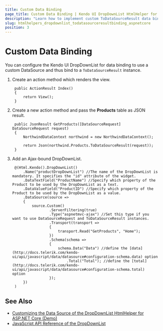 ```yaml
---
title: Custom Data Binding
page_title: Custom Data Binding | Kendo UI DropDownList HtmlHelper for ASP.NET Core
description: "Learn how to implement custom ToDataSourceResult data binding in the Kendo UI DropDownList HtmlHelper for ASP.NET Core (MVC 6 or ASP.NET Core MVC)."
slug: htmlhelpers_dropdownlist_todatasourceresultbinding_aspnetcore
position: 3
---
```


# Custom Data Binding

You can configure the Kendo UI DropDownList for data binding to use a custom DataSource and thus bind to a `ToDataSourceResult` instance.

1. Create an action method which renders the view.

        public ActionResult Index()
        {
            return View();
        }

1. Create a new action method and pass the **Products** table as JSON result.

        public JsonResult GetProducts([DataSourceRequest] DataSourceRequest request)
        {
            NorthwindDataContext northwind = new NorthwindDataContext();

            return Json(northwind.Products.ToDataSourceResult(request));
        }

1. Add an Ajax-bound DropDownList.

        @(Html.Kendo().DropDownList()
            .Name("productDropDownList") //The name of the DropDownList is mandatory. It specifies the "id" attribute of the widget.
            .DataTextField("ProductName") //Specify which property of the Product to be used by the DropDownList as a text.
            .DataValueField("ProductID") //Specify which property of the Product to be used by the DropDownList as a value.
            .DataSource(source =>
            {
                source.Custom()
                        .ServerFiltering(true)
                        .Type("aspnetmvc-ajax") //Set this type if you want to use DataSourceRequest and ToDataSourceResult instances.
                        .Transport(transport =>
                        {
                            transport.Read("GetProducts", "Home");
                        })
                        .Schema(schema =>
                        {
                            schema.Data("Data") //define the [data](http://docs.telerik.com/kendo-ui/api/javascript/data/datasource#configuration-schema.data) option
                                .Total("Total"); //define the [total](http://docs.telerik.com/kendo-ui/api/javascript/data/datasource#configuration-schema.total) option
                        });
            })
        )

## See Also

* [Customizing the Data Source of the DropDownList HtmlHelper for ASP.NET Core (Demo)](https://demos.telerik.com/aspnet-core/dropdownlist/custom-datasource)
* [JavaScript API Reference of the DropDownList](http://docs.telerik.com/kendo-ui/api/javascript/ui/dropdownlist)
